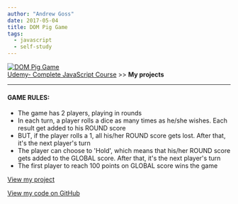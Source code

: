 ```yaml
---
author: "Andrew Goss"
date: 2017-05-04
title: DOM Pig Game
tags:
  - javascript
  - self-study
---
```

<a href="https://andrewrgoss.com/udemy-complete-javascript/dom-pig-game" target="_blank"><img src="/img/projects/dom_pig_game.png" alt="DOM Pig Game"></a><br>
<a href="/2017/udemy--complete-javascript-course/">Udemy- Complete JavaScript Course</a> &gt;&gt; <b>My projects</b><br>
<hr>

#### GAME RULES:
* The game has 2 players, playing in rounds
* In each turn, a player rolls a dice as many times as he/she wishes. Each result get added to his ROUND score
* BUT, if the player rolls a 1, all his/her ROUND score gets lost. After that, it's the next player's turn
* The player can choose to 'Hold', which means that his/her ROUND score gets added to the GLOBAL score. After that, it's the next player's turn
* The first player to reach 100 points on GLOBAL score wins the game

<a href="https://andrewrgoss.com/udemy-complete-javascript/dom-pig-game" class="btn" target="_blank">View my project</a>

<a href="https://github.com/andrewrgoss/udemy-complete-javascript/tree/gh-pages/dom-pig-game" class="btn" target="_blank">View my code on GitHub</a>